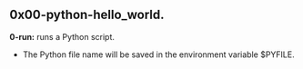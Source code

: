 ## 0x00-python-hello_world.

**0-run:** runs a Python script.

- The Python file name will be saved in the environment variable $PYFILE.
